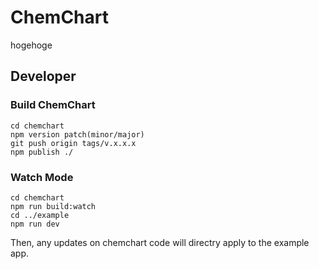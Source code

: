 # ChemChart

hogehoge

## Developer

### Build ChemChart

```shell
cd chemchart
npm version patch(minor/major)
git push origin tags/v.x.x.x
npm publish ./
```

### Watch Mode

```shell
cd chemchart
npm run build:watch
cd ../example
npm run dev
```

Then, any updates on chemchart code will directry apply to the example app.
